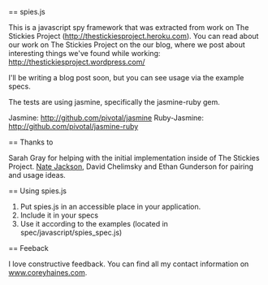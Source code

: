 == spies.js

This is a javascript spy framework that was extracted from work on The Stickies Project (http://thestickiesproject.heroku.com). 
You can read about our work on The Stickies Project on the our blog, where we post about interesting things we've found while working: http://thestickiesproject.wordpress.com/

I'll be writing a blog post soon, but you can see usage via the example specs.

The tests are using jasmine, specifically the jasmine-ruby gem.

Jasmine: http://github.com/pivotal/jasmine
Ruby-Jasmine: http://github.com/pivotal/jasmine-ruby

== Thanks to

Sarah Gray for helping with the initial implementation inside of The Stickies Project.
[Nate Jackson](http://www.github.com/njackson), David Chelimsky and Ethan Gunderson for pairing and usage ideas.

== Using spies.js

1. Put spies.js in an accessible place in your application.
2. Include it in your specs
3. Use it according to the examples (located in spec/javascript/spies_spec.js)

== Feeback

I love constructive feedback. You can find all my contact information on www.coreyhaines.com.



